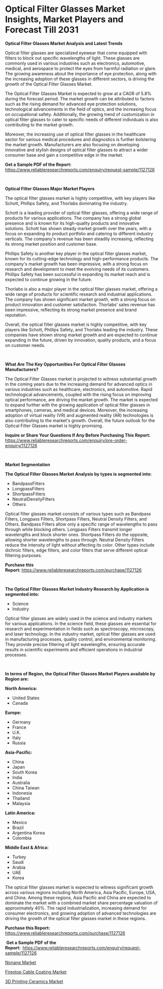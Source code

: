 <p><h1>Optical Filter Glasses Market Insights, Market Players and Forecast Till 2031</h1></p><p><strong>Optical Filter Glasses Market Analysis and Latest Trends</strong></p>
<p><p>Optical filter glasses are specialized eyewear that come equipped with filters to block out specific wavelengths of light. These glasses are commonly used in various industries such as electronics, automotive, medical, and aerospace to protect the eyes from harmful radiation or glare. The growing awareness about the importance of eye protection, along with the increasing adoption of these glasses in different sectors, is driving the growth of the Optical Filter Glasses Market.</p><p>The Optical Filter Glasses Market is expected to grow at a CAGR of 5.8% during the forecast period. The market growth can be attributed to factors such as the rising demand for advanced eye protection solutions, technological advancements in the field of optics, and the increasing focus on occupational safety. Additionally, the growing trend of customization in optical filter glasses to cater to specific needs of different individuals is also contributing to the market growth.</p><p>Moreover, the increasing use of optical filter glasses in the healthcare sector for various medical procedures and diagnostics is further bolstering the market growth. Manufacturers are also focusing on developing innovative and stylish designs of optical filter glasses to attract a wider consumer base and gain a competitive edge in the market.</p></p>
<p><strong>Get a Sample PDF of the Report:&nbsp;</strong> <a href="https://www.reliableresearchreports.com/enquiry/request-sample/1127126">https://www.reliableresearchreports.com/enquiry/request-sample/1127126</a></p>
<p>&nbsp;</p>
<p><strong>Optical Filter Glasses Major Market Players</strong></p>
<p><p>The optical filter glasses market is highly competitive, with key players like Schott, Phillips Safety, and Thorlabs dominating the industry. </p><p>Schott is a leading provider of optical filter glasses, offering a wide range of products for various applications. The company has a strong global presence and is known for its high-quality products and innovative solutions. Schott has shown steady market growth over the years, with a focus on expanding its product portfolio and catering to different industry verticals. The company's revenue has been steadily increasing, reflecting its strong market position and customer base.</p><p>Phillips Safety is another key player in the optical filter glasses market, known for its cutting-edge technology and high-performance products. The company's market growth has been impressive, with a strong focus on research and development to meet the evolving needs of its customers. Phillips Safety has been successful in expanding its market reach and is expected to continue growing in the future.</p><p>Thorlabs is also a major player in the optical filter glasses market, offering a wide range of products for scientific research and industrial applications. The company has shown significant market growth, with a strong focus on product innovation and customer satisfaction. Thorlabs’ sales revenue has been impressive, reflecting its strong market presence and brand reputation.</p><p>Overall, the optical filter glasses market is highly competitive, with key players like Schott, Phillips Safety, and Thorlabs leading the industry. These companies have shown strong market growth and are expected to continue expanding in the future, driven by innovation, quality products, and a focus on customer needs.</p></p>
<p>&nbsp;</p>
<p><strong>What Are The Key Opportunities For Optical Filter Glasses Manufacturers?</strong></p>
<p><p>The Optical Filter Glasses market is projected to witness substantial growth in the coming years due to the increasing demand for advanced optics in various industries such as healthcare, electronics, and automotive. Rapid technological advancements, coupled with the rising focus on improving optical performance, are driving the market growth. The market is expected to expand further with the growing application of optical filter glasses in smartphones, cameras, and medical devices. Moreover, the increasing adoption of virtual reality (VR) and augmented reality (AR) technologies is also contributing to the market's growth. Overall, the future outlook for the Optical Filter Glasses market is highly promising.</p></p>
<p><strong>Inquire or Share Your Questions If Any Before Purchasing This Report:</strong> <a href="https://www.reliableresearchreports.com/enquiry/pre-order-enquiry/1127126">https://www.reliableresearchreports.com/enquiry/pre-order-enquiry/1127126</a></p>
<p>&nbsp;</p>
<p><strong>Market Segmentation</strong></p>
<p><strong>The Optical Filter Glasses Market Analysis by types is segmented into:</strong></p>
<p><ul><li>BandpassFilters</li><li>LongpassFilters</li><li>ShortpassFilters</li><li>NeutralDensityFilters</li><li>Others</li></ul></p>
<p><p>Optical filter glasses market consists of various types such as Bandpass Filters, Longpass Filters, Shortpass Filters, Neutral Density Filters, and Others. Bandpass Filters allow only a specific range of wavelengths to pass through while blocking others. Longpass Filters transmit longer wavelengths and block shorter ones. Shortpass Filters do the opposite, allowing shorter wavelengths to pass through. Neutral Density Filters reduce the intensity of light without affecting its color. Other types include dichroic filters, edge filters, and color filters that serve different optical filtering purposes.</p></p>
<p><strong>Purchase this Report:&nbsp;</strong><a href="https://www.reliableresearchreports.com/purchase/1127126">https://www.reliableresearchreports.com/purchase/1127126</a></p>
<p>&nbsp;</p>
<p><strong>The Optical Filter Glasses Market Industry Research by Application is segmented into:</strong></p>
<p><ul><li>Science</li><li>Industry</li></ul></p>
<p><p>Optical filter glasses are widely used in the science and industry markets for various applications. In the science field, these glasses are essential for research and experimentation in fields such as spectroscopy, microscopy, and laser technology. In the industry market, optical filter glasses are used in manufacturing processes, quality control, and environmental monitoring. They provide precise filtering of light wavelengths, ensuring accurate results in scientific experiments and efficient operations in industrial processes.</p></p>
<p>&nbsp;</p>
<p><strong>In terms of Region, the Optical Filter Glasses Market Players available by Region are:</strong></p>
<p>
    <p> <strong> North America: </strong>
        <ul>
            <li>United States</li>
            <li>Canada</li>
        </ul>
        </p> 
    <p> <strong> Europe: </strong>
        <ul>
            <li>Germany</li>
            <li>France</li>
            <li>U.K.</li>
            <li>Italy</li>
            <li>Russia</li>
        </ul>
        </p> 
    <p> <strong> Asia-Pacific: </strong>
        <ul>
            <li>China</li>
            <li>Japan</li>
            <li>South Korea</li>
            <li>India</li>
            <li>Australia</li>
            <li>China Taiwan</li>
            <li>Indonesia</li>
            <li>Thailand</li>
            <li>Malaysia</li>
        </ul>
        </p> 
    <p> <strong> Latin America: </strong>
        <ul>
            <li>Mexico</li>
            <li>Brazil</li>
            <li>Argentina Korea</li>
            <li>Colombia</li>
        </ul>
        </p> 
    <p> <strong> Middle East & Africa: </strong>
        <ul>
            <li>Turkey</li>
            <li>Saudi</li>
            <li>Arabia</li>
            <li>UAE</li>
            <li>Korea</li>
        </ul>
    </p>
    </p>
<p><p>The optical filter glasses market is expected to witness significant growth across various regions including North America, Asia Pacific, Europe, USA, and China. Among these regions, Asia Pacific and China are expected to dominate the market with a combined market share percentage valuation of approximately 40%. The rapid industrialization, increasing demand for consumer electronics, and growing adoption of advanced technologies are driving the growth of the optical filter glasses market in these regions.</p></p>
<p><strong>Purchase this Report: </strong><a href="https://www.reliableresearchreports.com/purchase/1127126">https://www.reliableresearchreports.com/purchase/1127126</a></p>
<p>&nbsp;<strong>Get a Sample PDF of the Report:&nbsp;&nbsp;</strong><a href="https://www.reliableresearchreports.com/enquiry/request-sample/1127126">https://www.reliableresearchreports.com/enquiry/request-sample/1127126</a></p>
<p><strong></strong></p>
<p><p><a href="https://github.com/Glendatilghmankmgz0rbhwpy/Market-Research-Report-List-1/blob/main/nonane-market.md">Nonane Market</a></p><p><a href="https://github.com/juancolorado15/Market-Research-Report-List-1/blob/main/firestop-cable-coating-market.md">Firestop Cable Coating Market</a></p><p><a href="https://github.com/dx0328/Market-Research-Report-List-1/blob/main/3d-printing-ceramics-market.md">3D Printing Ceramics Market</a></p></p>